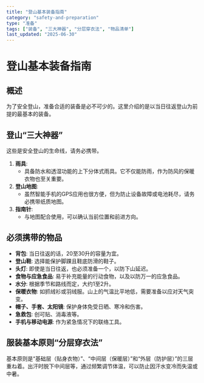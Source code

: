 ```yaml
---
title: "登山基本装备指南"
category: "safety-and-preparation"
type: "准备"
tags: ["装备", "三大神器", "分层穿衣法", "物品清单"]
last_updated: "2025-06-30"
---
```


# 登山基本装备指南

## 概述
为了安全登山，准备合适的装备是必不可少的。这里介绍的是以当日往返登山为前提的最基本的装备。

## 登山“三大神器”
这些是安全登山的生命线，请务必携带。
1.  **雨具**:
    - 具备防水和透湿功能的上下分体式雨具。它不仅能防雨，作为防风的保暖衣物也至关重要。
2.  **登山地图**:
    - 虽然智能手机的GPS应用也很方便，但为防止设备故障或电池耗尽，请务必携带纸质地图。
3.  **指南针**:
    - 与地图配合使用，可以确认当前位置和前进方向。

## 必须携带的物品
- **背包**: 当日往返的话，20至30升的容量为宜。
- **登山鞋**: 选择能保护脚踝且鞋底防滑的鞋子。
- **头灯**: 即使是当日往返，也必须准备一个，以防下山延迟。
- **食物与应急食品**: 易于补充能量的行动食物，以及以防万一的应急食品。
- **水分**: 根据季节和路线而定，大约1至2升。
- **保暖衣物**: 如抓绒衫或羽绒服。山上的气温比平地低，需要准备以应对天气突变。
- **帽子、手套、太阳镜**: 保护身体免受日晒、寒冷和伤害。
- **急救包**: 创可贴、消毒液等。
- **手机与移动电源**: 作为紧急情况下的联络工具。

## 服装基本原则“分层穿衣法”
基本原则是“基础层（贴身衣物）”、“中间层（保暖层）”和“外层（防护层）”的三层重ね着。出汗时脱下中间层等，通过频繁调节体温，可以防止因汗水变冷而失温或中暑。